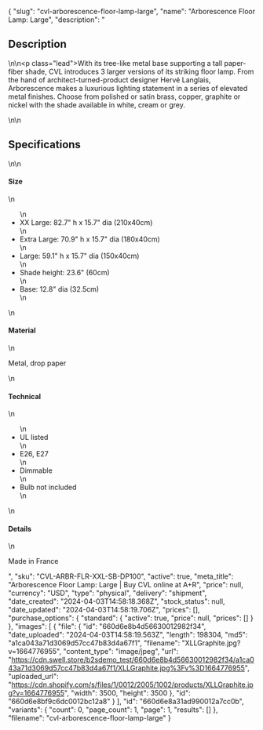 {
  "slug": "cvl-arborescence-floor-lamp-large",
  "name": "Arborescence Floor Lamp: Large",
  "description": "<h2>Description</h2>\n<!-- split -->\n<p class=\"lead\">With its tree-like metal base supporting a tall paper-fiber shade, CVL introduces 3 larger versions of its striking floor lamp. From the hand of architect-turned-product designer Hervé Langlais, Arborescence makes a luxurious lighting statement in a series of elevated metal finishes. Choose from polished or satin brass, copper, graphite or nickel with the shade available in white, cream or grey.</p>\n<!-- split -->\n<h2>Specifications</h2>\n<!-- split -->\n<h4>Size</h4>\n<ul>\n<li>XX Large: 82.7\" h x 15.7\" dia (210x40cm)</li>\n<li>Extra Large: 70.9\" h x 15.7\" dia (180x40cm)</li>\n<li>Large: 59.1\" h x 15.7\" dia (150x40cm)</li>\n<li>Shade height: 23.6\" (60cm)</li>\n<li>Base: 12.8\" dia (32.5cm)</li>\n</ul>\n<h4>Material</h4>\n<p>Metal, drop paper</p>\n<h4>Technical</h4>\n<ul>\n<li>UL listed</li>\n<li>E26, E27</li>\n<li>Dimmable</li>\n<li>Bulb not included</li>\n</ul>\n<h4>Details</h4>\n<p>Made in France</p>",
  "sku": "CVL-ARBR-FLR-XXL-SB-DP100",
  "active": true,
  "meta_title": "Arborescence Floor Lamp: Large | Buy CVL online at A+R",
  "price": null,
  "currency": "USD",
  "type": "physical",
  "delivery": "shipment",
  "date_created": "2024-04-03T14:58:18.368Z",
  "stock_status": null,
  "date_updated": "2024-04-03T14:58:19.706Z",
  "prices": [],
  "purchase_options": {
    "standard": {
      "active": true,
      "price": null,
      "prices": []
    }
  },
  "images": [
    {
      "file": {
        "id": "660d6e8b4d56630012982f34",
        "date_uploaded": "2024-04-03T14:58:19.563Z",
        "length": 198304,
        "md5": "a1ca043a71d3069d57cc47b83d4a67f1",
        "filename": "XLLGraphite.jpg?v=1664776955",
        "content_type": "image/jpeg",
        "url": "https://cdn.swell.store/b2sdemo_test/660d6e8b4d56630012982f34/a1ca043a71d3069d57cc47b83d4a67f1/XLLGraphite.jpg%3Fv%3D1664776955",
        "uploaded_url": "https://cdn.shopify.com/s/files/1/0012/2005/1002/products/XLLGraphite.jpg?v=1664776955",
        "width": 3500,
        "height": 3500
      },
      "id": "660d6e8bf9c6dc0012bc12a8"
    }
  ],
  "id": "660d6e8a31ad990012a7cc0b",
  "variants": {
    "count": 0,
    "page_count": 1,
    "page": 1,
    "results": []
  },
  "filename": "cvl-arborescence-floor-lamp-large"
}